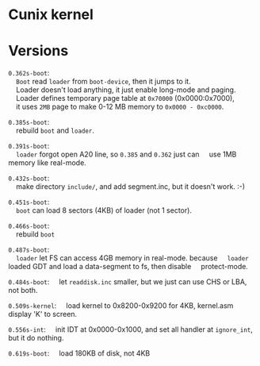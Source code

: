 Cunix kernel
============

# Versions
`0.362s-boot`:  
&nbsp;&nbsp;&nbsp;&nbsp;`Boot` read `loader` from `boot-device`, then it jumps to it.  
&nbsp;&nbsp;&nbsp;&nbsp;Loader doesn't load anything, it just enable long-mode and paging.  
&nbsp;&nbsp;&nbsp;&nbsp;Loader defines temporary page table at `0x70000` (0x0000:0x7000),  
&nbsp;&nbsp;&nbsp;&nbsp;it uses `2MB` page to make 0-12 MB memory to `0x0000 - 0xc0000`.  


`0.385s-boot`:  
&nbsp;&nbsp;&nbsp;&nbsp;rebuild `boot` and `loader`.  


`0.391s-boot`:  
&nbsp;&nbsp;&nbsp;&nbsp;`loader` forgot open A20 line, so `0.385` and `0.362` just can
&nbsp;&nbsp;&nbsp;&nbsp;use 1MB memory like real-mode.  


`0.432s-boot`:  
&nbsp;&nbsp;&nbsp;&nbsp;make directory `include/`, and add segment.inc, but it doesn't work. :-)  


`0.451s-boot`:  
&nbsp;&nbsp;&nbsp;&nbsp;`boot` can load 8 sectors (4KB) of loader (not 1 sector).  


`0.466s-boot`:  
&nbsp;&nbsp;&nbsp;&nbsp;rebuild `boot`
    

`0.487s-boot`:  
&nbsp;&nbsp;&nbsp;&nbsp;`loader` let FS can access 4GB memory in real-mode. because 
&nbsp;&nbsp;&nbsp;&nbsp;`loader` loaded GDT and load a data-segment to fs, then disable
&nbsp;&nbsp;&nbsp;&nbsp;protect-mode. 


`0.484s-boot`:
&nbsp;&nbsp;&nbsp;&nbsp;let `readdisk.inc` smaller, but we just can use CHS or LBA, not both. 


`0.509s-kernel`: 
&nbsp;&nbsp;&nbsp;&nbsp;load kernel to 0x8200-0x9200 for 4KB, kernel.asm display 'K' to screen. 

`0.556s-int`: 
&nbsp;&nbsp;&nbsp;&nbsp;init IDT at 0x0000-0x1000, and set all handler at `ignore_int`, but it do nothing. 

`0.619s-boot`: 
&nbsp;&nbsp;&nbsp;&nbsp;load 180KB of disk, not 4KB

